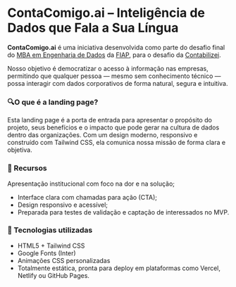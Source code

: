 # ContaComigo.ai – Inteligência de Dados que Fala a Sua Língua
**ContaComigo.ai** é uma iniciativa desenvolvida como parte do desafio final do [MBA em Engenharia de Dados](https://www.fiap.com.br/mba/mba-em-engenharia-de-dados/) da [FIAP](https://www.fiap.com.br/), para o desafio da [Contabilizei](https://www.contabilizei.com.br/). 

Nosso objetivo é democratizar o acesso à informação nas empresas, permitindo que qualquer pessoa — mesmo sem conhecimento técnico — possa interagir com dados corporativos de forma natural, segura e intuitiva.

### 🔍O que é a landing page?

Esta landing page é a porta de entrada para apresentar o propósito do projeto, seus benefícios e o impacto que pode gerar na cultura de dados dentro das organizações. Com um design moderno, responsivo e construído com Tailwind CSS, ela comunica nossa missão de forma clara e objetiva.

### 🚀 Recursos
Apresentação institucional com foco na dor e na solução;

- Interface clara com chamadas para ação (CTA);
- Design responsivo e acessível;
- Preparada para testes de validação e captação de interessados no MVP.

### 📂 Tecnologias utilizadas

- HTML5 + Tailwind CSS
- Google Fonts (Inter)
- Animações CSS personalizadas
- Totalmente estática, pronta para deploy em plataformas como Vercel, Netlify ou GitHub Pages.